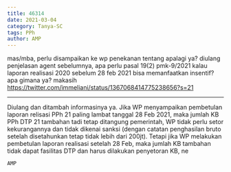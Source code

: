 ```yaml
---
title: 46314
date: 2021-03-04
category: Tanya-SC
tags: PPh
author: AMP
---
```


mas/mba, perlu disampaikan ke wp penekanan tentang apalagi ya? diulang penjelasan agent sebelumnya, apa perlu pasal 19(2) pmk-9/2021 kalau laporan realisasi 2020 sebelum 28 feb 2021 bisa memanfaatkan insentif? apa gimana ya? makasih https://twitter.com/immeliani/status/1367068414775238656?s=21

---

Diulang dan ditambah informasinya ya. Jika WP menyampaikan pembetulan laporan relisasi PPh 21 paling lambat tanggal 28 Feb 2021, maka jumlah KB PPh DTP 21 tambahan tadi tetap ditangung pemerintah, WP tidak perlu setor kekurangannya dan tidak dikenai sanksi (dengan catatan penghasilan bruto setelah disetahunkan tetap tidak lebih dari 200jt). Tetapi jika WP melakukan pembetulan laporan realisasi setelah 28 Feb, maka jumlah KB tambahan tidak dapat fasilitas DTP dan harus dilakukan penyetoran KB, ne

`AMP`

